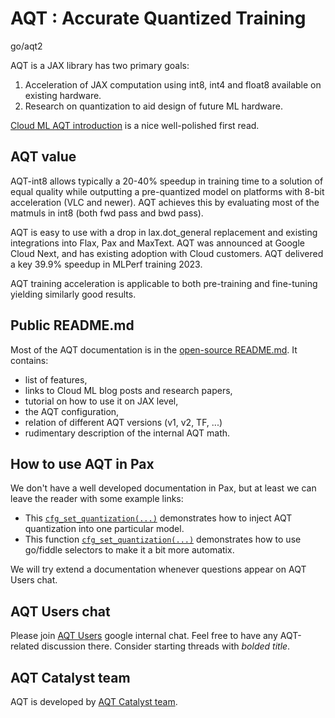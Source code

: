 # AQT : Accurate Quantized Training

go/aqt2

AQT is a JAX library has two primary goals:

1.  Acceleration of JAX computation using int8, int4 and float8 available on
    existing hardware.
1.  Research on quantization to aid design of future ML hardware.

[Cloud ML AQT introduction](https://cloud.google.com/blog/products/compute/accurate-quantized-training-aqt-for-tpu-v5e/)
is a nice well-polished first read.

## AQT value

AQT-int8 allows typically a 20-40% speedup in training time to a solution of
equal quality while outputting a pre-quantized model on platforms with 8-bit
acceleration (VLC and newer). AQT achieves this by evaluating most of the
matmuls in int8 (both fwd pass and bwd pass).

AQT is easy to use with a drop in lax.dot_general replacement and existing
integrations into Flax, Pax and MaxText. AQT was announced at Google Cloud Next,
and has existing adoption with Cloud customers. AQT delivered a key 39.9%
speedup in MLPerf training 2023.

AQT training acceleration is applicable to both pre-training and fine-tuning
yielding similarly good results.

## Public README.md

Most of the AQT documentation is in the [open-source README.md](README.md).
It contains:

-   list of features,
-   links to Cloud ML blog posts and research papers,
-   tutorial on how to use it on JAX level,
-   the AQT configuration,
-   relation of different AQT versions (v1, v2, TF, ...)
-   rudimentary description of the internal AQT math.

## How to use AQT in Pax

We don't have a well developed documentation in Pax, but at least we can leave
the reader with some example links:

-   This
    [`cfg_set_quantization(...)`](http://google3/nlp/mum/pax/quantization/experiments.py;l=50;rcl=584723066)
    demonstrates how to inject AQT quantization into one particular model.
-   This function
    [`cfg_set_quantization(...)`](http://google3/intelligence/mobile_llms/pax/ulm/pretrain.py;l=354;rcl=584722680)
    demonstrates how to use go/fiddle selectors to make it a bit more automatix.

We will try extend a documentation whenever questions appear on AQT Users chat.

## AQT Users chat

Please join [AQT Users](https://chat.google.com/room/AAAASQ4OKpw?cls=1) google
internal chat. Feel free to have any AQT-related discussion there. Consider
starting threads with *bolded title*.

## AQT Catalyst team

AQT is developed by
[AQT Catalyst team](https://moma.corp.google.com/team/1448391999960).

